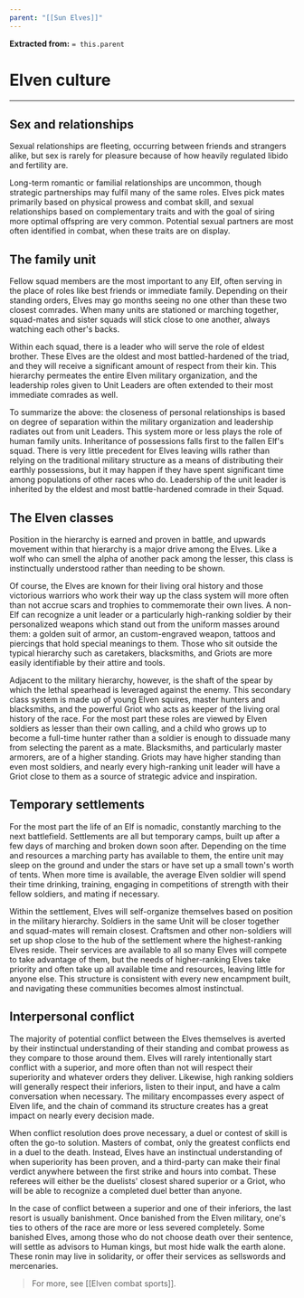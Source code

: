 ```yaml
---
parent: "[[Sun Elves]]"
---
```

**Extracted from:** `= this.parent`
# Elven culture

---

## Sex and relationships

Sexual relationships are fleeting, occurring between friends and strangers alike, but sex is rarely for pleasure because of how heavily regulated libido and fertility are.

Long-term romantic or familial relationships are uncommon, though strategic partnerships may fulfil many of the same roles. Elves pick mates primarily based on physical prowess and combat skill, and sexual relationships based on complementary traits and with the goal of siring more optimal offspring are very common. Potential sexual partners are most often identified in combat, when these traits are on display.

## The family unit

Fellow squad members are the most important to any Elf, often serving in the place of roles like best friends or immediate family. Depending on their standing orders, Elves may go months seeing no one other than these two closest comrades. When many units are stationed or marching together, squad-mates and sister squads will stick close to one another, always watching each other's backs.

Within each squad, there is a leader who will serve the role of eldest brother. These Elves are the oldest and most battled-hardened of the triad, and they will receive a significant amount of respect from their kin. This hierarchy permeates the entire Elven military organization, and the leadership roles given to Unit Leaders are often extended to their most immediate comrades as well.

To summarize the above: the closeness of personal relationships is based on degree of separation within the military organization and leadership radiates out from unit Leaders. This system more or less plays the role of human family units. Inheritance of possessions falls first to the fallen Elf's squad. There is very little precedent for Elves leaving wills rather than relying on the traditional military structure as a means of distributing their earthly possessions, but it may happen if they have spent significant time among populations of other races who do. Leadership of the unit leader is inherited by the eldest and most battle-hardened comrade in their Squad.

## The Elven classes

Position in the hierarchy is earned and proven in battle, and upwards movement within that hierarchy is a major drive among the Elves. Like a wolf who can smell the alpha of another pack among the lesser, this class is instinctually understood rather than needing to be shown.

Of course, the Elves are known for their living oral history and those victorious warriors who work their way up the class system will more often than not accrue scars and trophies to commemorate their own lives. A non-Elf can recognize a unit leader or a particularly high-ranking soldier by their personalized weapons which stand out from the uniform masses around them: a golden suit of armor, an custom-engraved weapon, tattoos and piercings that hold special meanings to them. Those who sit outside the typical hierarchy such as caretakers, blacksmiths, and Griots are more easily identifiable by their attire and tools.

Adjacent to the military hierarchy, however, is the shaft of the spear by which the lethal spearhead is leveraged against the enemy. This secondary class system is made up of young Elven squires, master hunters and blacksmiths, and the powerful Griot who acts as keeper of the living oral history of the race. For the most part these roles are viewed by Elven soldiers as lesser than their own calling, and a child who grows up to become a full-time hunter rather than a soldier is enough to dissuade many from selecting the parent as a mate. Blacksmiths, and particularly master armorers, are of a higher standing. Griots may have higher standing than even most soldiers, and nearly every high-ranking unit leader will have a Griot close to them as a source of strategic advice and inspiration.

## Temporary settlements

For the most part the life of an Elf is nomadic, constantly marching to the next battlefield. Settlements are all but temporary camps, built up after a few days of marching and broken down soon after. Depending on the time and resources a marching party has available to them, the entire unit may sleep on the ground and under the stars or have set up a small town's worth of tents. When more time is available, the average Elven soldier will spend their time drinking, training, engaging in competitions of strength with their fellow soldiers, and mating if necessary.

Within the settlement, Elves will self-organize themselves based on position in the military hierarchy. Soldiers in the same Unit will be closer together and squad-mates will remain closest. Craftsmen and other non-soldiers will set up shop close to the hub of the settlement where the highest-ranking Elves reside. Their services are available to all so many Elves will compete to take advantage of them, but the needs of higher-ranking Elves take priority and often take up all available time and resources, leaving little for anyone else. This structure is consistent with every new encampment built, and navigating these communities becomes almost instinctual.

## Interpersonal conflict

The majority of potential conflict between the Elves themselves is averted by their instinctual understanding of their standing and combat prowess as they compare to those around them. Elves will rarely intentionally start conflict with a superior, and more often than not will respect their superiority and whatever orders they deliver. Likewise, high ranking soldiers will generally respect their inferiors, listen to their input, and have a calm conversation when necessary. The military encompasses every aspect of Elven life, and the chain of command its structure creates has a great impact on nearly every decision made.

When conflict resolution does prove necessary, a duel or contest of skill is often the go-to solution. Masters of combat, only the greatest conflicts end in a duel to the death. Instead, Elves have an instinctual understanding of when superiority has been proven, and a third-party can make their final verdict anywhere between the first strike and hours into combat. These referees will either be the duelists' closest shared superior or a Griot, who will be able to recognize a completed duel better than anyone.

In the case of conflict between a superior and one of their inferiors, the last resort is usually banishment. Once banished from the Elven military, one's ties to others of the race are more or less severed completely. Some banished Elves, among those who do not choose death over their sentence, will settle as advisors to Human kings, but most hide walk the earth alone. These ronin may live in solidarity, or offer their services as sellswords and mercenaries.

> For more, see [[Elven combat sports]].